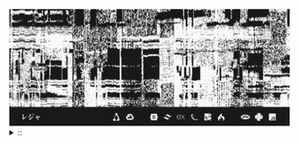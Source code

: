 <img src="./banner.png">
<details><summary> :: </summary>
<!--START_SECTION:waka-->

```
From: 09 August 2024 - To: 17 February 2025

Total Time: 1,054 hrs 36 mins

Python                     322 hrs 4 mins  ///////------------------   28.17 %
PHP                        181 hrs 20 mins ////---------------------   15.86 %
Markdown                   120 hrs 55 mins ///----------------------   10.58 %
Other                      88 hrs 40 mins  //-----------------------   07.76 %
```

<!--END_SECTION:waka-->
</details>
